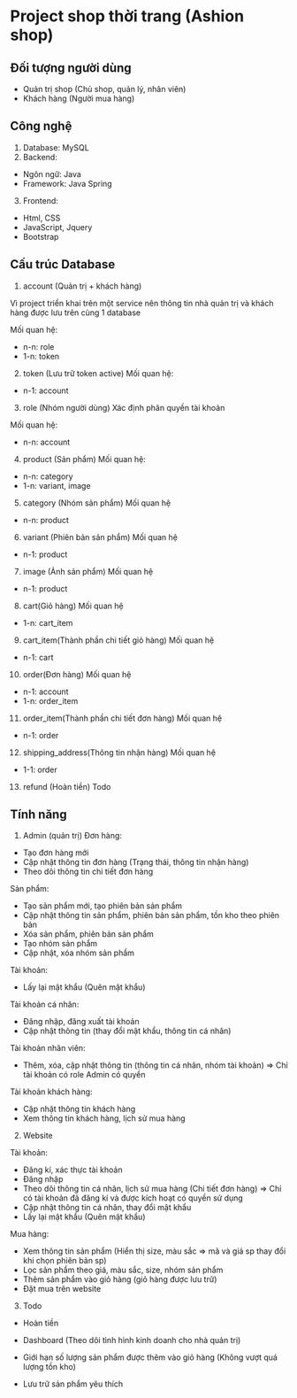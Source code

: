 # Project shop thời trang (Ashion shop)

## Đối tượng người dùng
- Quản trị shop (Chủ shop, quản lý, nhân viên)
- Khách hàng (Người mua hàng)

## Công nghệ
1. Database: MySQL
2. Backend:
+ Ngôn ngữ: Java
+ Framework: Java Spring
3. Frontend:
+ Html, CSS
+ JavaScript, Jquery
+ Bootstrap 

## Cấu trúc Database
1. account (Quản trị + khách hàng)

 Vì project triển khai trên một service nên thông tin nhà quản trị và khách hàng được lưu trên cùng 1 database

 Mối quan hệ:
- n-n: role
- 1-n: token

2. token (Lưu trữ token active)
 Mối quan hệ:
- n-1: account

3. role (Nhóm người dùng)
 Xác định phân quyền tài khoản

 Mối quan hệ:
- n-n: account

4. product (Sản phẩm)
 Mối quan hệ:
- n-n: category
- 1-n: variant, image

5. category (Nhóm sản phẩm)
 Mối quan hệ
- n-n: product

6. variant (Phiên bản sản phẩm)
 Mối quan hệ
- n-1: product

7. image (Ảnh sản phẩm)
 Mối quan hệ
- n-1: product

8. cart(Giỏ hàng)
 Mối quan hệ
- 1-n: cart_item

9. cart_item(Thành phần chi tiết giỏ hàng)
 Mối quan hệ
- n-1: cart

10. order(Đơn hàng)
 Mối quan hệ
- n-1: account
- 1-n: order_item

11. order_item(Thành phần chi tiết đơn hàng)
 Mối quan hệ
- n-1: order

12. shipping_address(Thông tin nhận hàng)
 Mối quan hệ
- 1-1: order

13. refund (Hoàn tiền)
 Todo

## Tính năng

1. Admin (quản trị)
 Đơn hàng:
- Tạo đơn hàng mới
- Cập nhật thông tin đơn hàng (Trạng thái, thông tin nhận hàng)
- Theo dõi thông tin chi tiết đơn hàng

 Sản phẩm:
- Tạo sản phẩm mới, tạo phiên bản sản phẩm
- Cập nhật thông tin sản phẩm, phiên bản sản phẩm, tồn kho theo phiên bản
- Xóa sản phẩm, phiên bản sản phẩm
- Tạo nhóm sản phẩm
- Cập nhật, xóa nhóm sản phẩm 

 Tài khoản:
- Lấy lại mật khẩu (Quên mật khẩu)

 Tài khoản cá nhân: 
- Đăng nhập, đăng xuất tài khoản
- Cập nhật thông tin (thay đổi mật khẩu, thông tin cá nhân)

 Tài khoản nhân viên:
- Thêm, xóa, cập nhật thông tin (thông tin cá nhân, nhóm tài khoản) => Chỉ tài khoản có role Admin có quyền

 Tài khoản khách hàng:
- Cập nhật thông tin khách hàng
- Xem thông tin khách hàng, lịch sử mua hàng

2. Website

 Tài khoản:
- Đăng kí, xác thực tài khoản
- Đăng nhập
- Theo dõi thông tin cá nhân, lịch sử mua hàng (Chi tiết đơn hàng) => Chỉ có tài khoản đã đăng kí và được kích hoạt có quyền sử dụng
- Cập nhật thông tin cá nhân, thay đổi mật khẩu
- Lấy lại mật khẩu (Quên mật khẩu)

 Mua hàng:
- Xem thông tin sản phẩm (Hiển thị size, màu sắc => mã và giá sp thay đổi khi chọn phiên bản sp)
- Lọc sản phẩm theo giá, màu sắc, size, nhóm sản phẩm
- Thêm sản phẩm vào giỏ hàng (giỏ hàng được lưu trữ)
- Đặt mua trên website

3. Todo

- Hoàn tiền 

- Dashboard (Theo dõi tình hình kinh doanh cho nhà quản trị)

- Giới hạn số lượng sản phẩm được thêm vào giỏ hàng (Không vượt quá lượng tồn kho)

- Lưu trữ sản phẩm yêu thích

